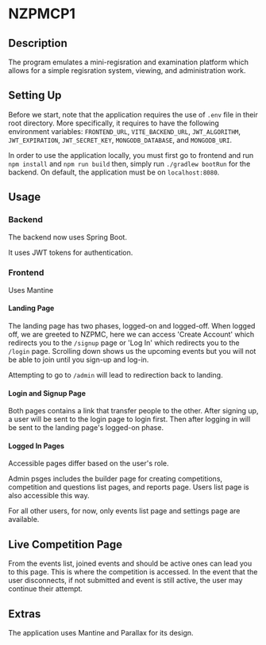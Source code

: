 # NZPMCP1

## Description

The program emulates a mini-regisration and examination platform which allows for a simple regisration system, viewing, and administration work.

## Setting Up

Before we start, note that the application requires the use of ```.env``` file in their root directory. More specifically, it requires to have the following environment variables: ```FRONTEND_URL```, ```VITE_BACKEND_URL```, ```JWT_ALGORITHM```, ```JWT_EXPIRATION```, ```JWT_SECRET_KEY```, ```MONGODB_DATABASE```, and ```MONGODB_URI```.

In order to use the application locally, you must first go to frontend and run ```npm install``` and ```npm run build``` then, simply run ```./gradlew bootRun``` for the backend. On default, the application must be on ```localhost:8080```.

## Usage

### Backend

The backend now uses Spring Boot.

It uses JWT tokens for authentication. 


### Frontend

Uses Mantine 

#### Landing Page

The landing page has two phases, logged-on and logged-off. When logged off, we are greeted to NZPMC, here we can access 'Create Account' which redirects you to the ```/signup``` page or 'Log In' which redirects you to the ```/login``` page. Scrolling down shows us the upcoming events but you will not be able to join until you sign-up and log-in.

Attempting to go to ```/admin``` will lead to redirection back to landing.

#### Login and Signup Page

Both pages contains a link that transfer people to the other. After signing up, a user will be sent to the login page to login first. Then after logging in will be sent to the landing page's logged-on phase. 

#### Logged In Pages

Accessible pages differ based on the user's role.

Admin psges includes the builder page for creating competitions, competition and questions list pages, and reports page. Users list page is also accessible this way.

For all other users, for now, only events list page and settings page are available.

## Live Competition Page

From the events list, joined events and should be active ones can lead you to this page. This is where the competition is accessed. In the event that the user disconnects, if not submitted and event is still active, the user may continue their attempt.

## Extras

The application uses Mantine and Parallax for its design.





